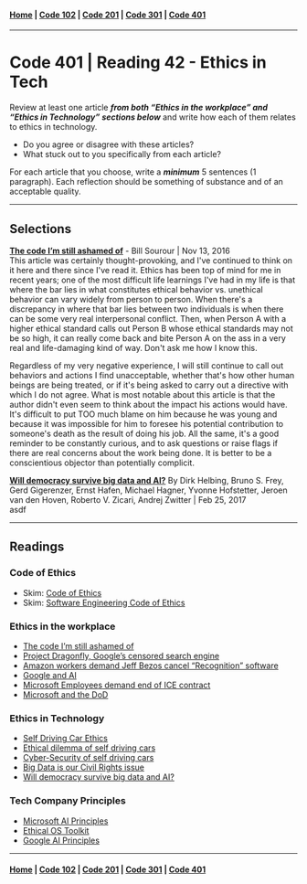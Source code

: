 #### [Home](../README.md) | [Code 102](../102main.md) | [Code 201](../201main.md) | [Code 301](../301main.md) | [Code 401](../401main.md)

---

# Code 401 | Reading 42 - Ethics in Tech

Review at least one article **_from both “Ethics in the workplace” and “Ethics in Technology” sections below_** and write how each of them relates to ethics in technology.

-   Do you agree or disagree with these articles?
-   What stuck out to you specifically from each article?

For each article that you choose, write a **_minimum_** 5 sentences (1 paragraph). Each reflection should be something of substance and of an acceptable quality.

---

## **Selections**

**[The code I’m still ashamed of](https://medium.freecodecamp.org/the-code-im-still-ashamed-of-e4c021dff55e)** - Bill Sourour | Nov 13, 2016  
 This article was certainly thought-provoking, and I've continued to think on it here and there since I've read it. Ethics has been top of mind for me in recent years; one of the most difficult life learnings I've had in my life is that where the bar lies in what constitutes ethical behavior vs. unethical behavior can vary widely from person to person. When there's a discrepancy in where that bar lies between two individuals is when there can be some very real interpersonal conflict. Then, when Person A with a higher ethical standard calls out Person B whose ethical standards may not be so high, it can really come back and bite Person A on the ass in a very real and life-damaging kind of way. Don't ask me how I know this.

Regardless of my very negative experience, I will still continue to call out behaviors and actions I find unacceptable, whether that's how other human beings are being treated, or if it's being asked to carry out a directive with which I do not agree. What is most notable about this article is that the author didn't even seem to think about the impact his actions would have. It's difficult to put TOO much blame on him because he was young and because it was impossible for him to foresee his potential contribution to someone's death as the result of doing his job. All the same, it's a good reminder to be constantly curious, and to ask questions or raise flags if there are real concerns about the work being done. It is better to be a conscientious objector than potentially complicit.

**[Will democracy survive big data and AI?](https://www.scientificamerican.com/article/will-democracy-survive-big-data-and-artificial-intelligence/)** By Dirk Helbing, Bruno S. Frey, Gerd Gigerenzer, Ernst Hafen, Michael Hagner, Yvonne Hofstetter, Jeroen van den Hoven, Roberto V. Zicari, Andrej Zwitter | Feb 25, 2017  
 asdf

---

## **Readings**

### Code of Ethics

-   Skim: [Code of Ethics](https://www.acm.org/code-of-ethics)
-   Skim: [Software Engineering Code of Ethics](https://ethics.acm.org/code-of-ethics/software-engineering-code/)

### Ethics in the workplace

-   [The code I’m still ashamed of](https://medium.freecodecamp.org/the-code-im-still-ashamed-of-e4c021dff55e)
-   [Project Dragonfly, Google’s censored search engine](https://www.vox.com/2018/8/17/17704526/google-dragonfly-censored-search-engine-china)
-   [Amazon workers demand Jeff Bezos cancel “Recognition” software](https://gizmodo.com/amazon-workers-demand-jeff-bezos-cancel-face-recognitio-1827037509)
-   [Google and AI](https://gizmodo.com/in-reversal-google-says-its-ai-will-not-be-used-for-we-1826649327)
-   [Microsoft Employees demand end of ICE contract](https://www.nytimes.com/2018/06/19/technology/tech-companies-immigration-border.html)
-   [Microsoft and the DoD](https://www.businessinsider.com/microsoft-employees-protest-contract-us-army-hololens-2019-2)

### Ethics in Technology

-   [Self Driving Car Ethics](https://www.freep.com/story/money/cars/2017/11/21/self-driving-cars-ethics/804805001/)
-   [Ethical dilemma of self driving cars](https://www.theglobeandmail.com/globe-drive/culture/technology/the-ethical-dilemmas-of-self-drivingcars/article37803470/)
-   [Cyber-Security of self driving cars](https://phys.org/news/2017-02-cybersecurity-self-driving-cars.html)
-   [Big Data is our Civil Rights issue](http://solveforinteresting.com/big-data-is-our-generations-civil-rights-issue-and-we-dont-know-it/)
-   [Will democracy survive big data and AI?](https://www.scientificamerican.com/article/will-democracy-survive-big-data-and-artificial-intelligence/)

### Tech Company Principles

-   [Microsoft AI Principles](https://www.microsoft.com/en-us/AI/our-approach-to-ai)
-   [Ethical OS Toolkit](https://ethicalos.org/)
-   [Google AI Principles](https://www.blog.google/technology/ai/ai-principles/)

---

#### [Home](../README.md) | [Code 102](../102main.md) | [Code 201](../201main.md) | [Code 301](../301main.md) | [Code 401](../401main.md)

